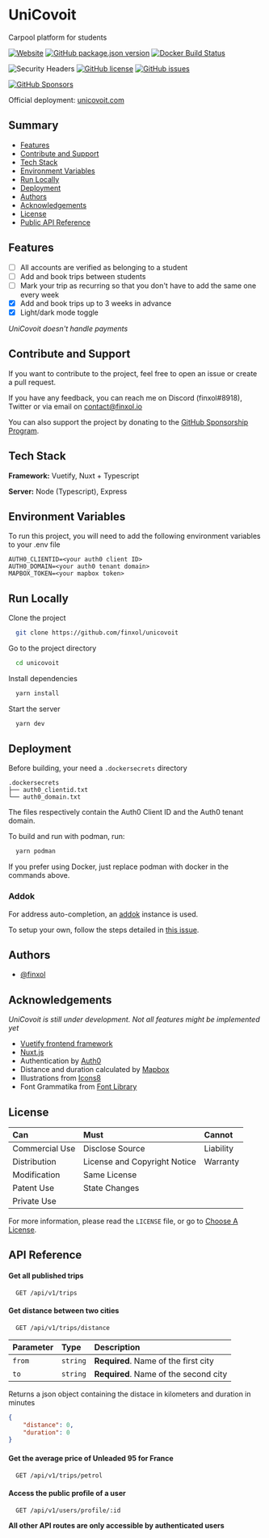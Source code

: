 # UniCovoit

Carpool platform for students

[![Website](https://img.shields.io/website?down_color=lightgrey&down_message=offline&label=unicovoit&up_color=green&up_message=online&url=https%3A%2F%2Fcovoit.ozna.me)](https://unicovoit.com)
[![GitHub package.json version](https://img.shields.io/github/package-json/v/finxol/unicovoit)](https://github.com/finxol/unicovoit/releases/)
[![Docker Build Status](https://github.com/finxol/unicovoit/actions/workflows/docker-image.yml/badge.svg)](https://github.com/finxol/unicovoit/actions/workflows/docker-image.yml)

![Security Headers](https://img.shields.io/security-headers?url=https%3A%2F%2Fcovoit.ozna.me)
[![GitHub license](https://img.shields.io/github/license/finxol/unicovoit)](https://github.com/finxol/unicovoit/blob/main/LICENSE)
[![GitHub issues](https://img.shields.io/github/issues/finxol/unicovoit)](https://github.com/finxol/unicovoit/issues)

[![GitHub Sponsors](https://img.shields.io/github/sponsors/finxol)](https://github.com/sponsors/finxol)

Official deployment: [unicovoit.com](https://unicovoit.com)

## Summary

- [Features](#features)
- [Contribute and Support](#contribute-and-support)
- [Tech Stack](#tech-stack)
- [Environment Variables](#environment-variables)
- [Run Locally](#run-locally)
- [Deployment](#deployment)
- [Authors](#authors)
- [Acknowledgements](#acknowledgements)
- [License](#license)
- [Public API Reference](#api-reference)

## Features

- [ ] All accounts are verified as belonging to a student
- [ ] Add and book trips between students
- [ ] Mark your trip as recurring so that you don't have to add the same one every week
- [x] Add and book trips up to 3 weeks in advance
- [x] Light/dark mode toggle

*UniCovoit doesn't handle payments*

## Contribute and Support

If you want to contribute to the project, feel free to open an issue or create a pull request.

If you have any feedback, you can reach me on Discord (finxol#8918), Twitter or via email on contact@finxol.io

You can also support the project by donating to the [GitHub Sponsorship Program](https://github.com/sponsors/finxol).

## Tech Stack

**Framework:** Vuetify, Nuxt + Typescript

**Server:** Node (Typescript), Express

## Environment Variables

To run this project, you will need to add the following environment variables to your .env file

```env
AUTH0_CLIENTID=<your auth0 client ID>
AUTH0_DOMAIN=<your auth0 tenant domain>
MAPBOX_TOKEN=<your mapbox token>
```

## Run Locally

Clone the project

```bash
  git clone https://github.com/finxol/unicovoit
```

Go to the project directory

```bash
  cd unicovoit
```

Install dependencies

```bash
  yarn install
```

Start the server

```bash
  yarn dev
```

## Deployment

Before building, your need a `.dockersecrets` directory

```files
.dockersecrets
├── auth0_clientid.txt
└── auth0_domain.txt
```

The files respectively contain the Auth0 Client ID and the Auth0 tenant domain.

To build and run with podman, run:

```bash
  yarn podman
```

If you prefer using Docker, just replace podman with docker in the commands above.

### Addok

For address auto-completion, an [addok](https://github.com/BaseAdresseNationale/addok-docker) instance is used.

To setup your own, follow the steps detailed in [this issue](https://github.com/finxol/unicovoit/issues/3#issuecomment-1168000850).

## Authors

- [@finxol](https://www.github.com/finxol)

## Acknowledgements

*UniCovoit is still under development. Not all features might be implemented yet*

- [Vuetify frontend framework](https://vuetifyjs.com)
- [Nuxt.js](https://nuxtjs.org)
- Authentication by [Auth0](https://auth0.com)
- Distance and duration calculated by [Mapbox](https://www.mapbox.com)
- Illustrations from [Icons8](https://icons8.com/)
- Font Grammatika from [Font Library](https://fontlibrary.org/en/font/grammatika)

## License

| Can            | Must                         | Cannot    |
|:---------------|:-----------------------------|:----------|
| Commercial Use | Disclose Source              | Liability |
| Distribution   | License and Copyright Notice | Warranty  |
| Modification   | Same License                 |           |
| Patent Use     | State Changes                |           |
| Private Use    |                              |           |

For more information, please read the `LICENSE` file, or go to
[Choose A License](https://choosealicense.com/licenses/agpl-3.0/).

## API Reference

#### Get all published trips

```http
  GET /api/v1/trips
```

#### Get distance between two cities

```http
  GET /api/v1/trips/distance
```

| Parameter | Type     | Description                           |
|:----------|:---------|:--------------------------------------|
| `from`    | `string` | **Required**. Name of the first city  |
| `to`      | `string` | **Required**. Name of the second city |

Returns a json object containing the distace in kilometers and duration in minutes

```json
{
    "distance": 0,
    "duration": 0
}
```

#### Get the average price of Unleaded 95 for France

```http
  GET /api/v1/trips/petrol
```

#### Access the public profile of a user

```http
  GET /api/v1/users/profile/:id
```

**All other API routes are only accessible by authenticated users**

